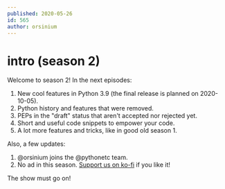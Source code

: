 ```yaml
---
published: 2020-05-26
id: 565
author: orsinium
---
```


# intro (season 2)

Welcome to season 2! In the next episodes:

1. New cool features in Python 3.9 (the final release is planned on 2020-10-05).
1. Python history and features that were removed.
1. PEPs in the "draft" status that aren't accepted nor rejected yet.
1. Short and useful code snippets to empower your code.
1. A lot more features and tricks, like in good old season 1.

Also, a few updates:

1. @orsinium joins the @pythonetc team.
1. No ad in this season. [Support us on ko-fi](https://ko-fi.com/pythonetc) if you like it!

The show must go on!
